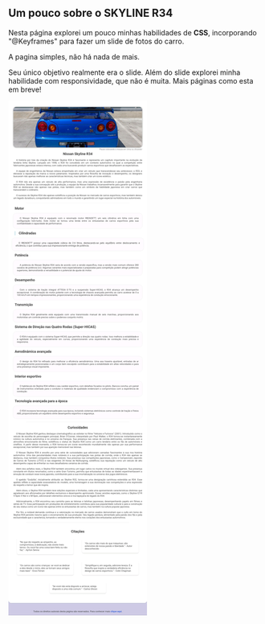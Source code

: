 <h2>Um pouco sobre o SKYLINE R34</h2>
<p>Nesta página explorei um pouco minhas habilidades de <strong>CSS</strong>, incorporando "@Keyframes" para fazer um slide de fotos do carro.</p>
<p>A pagina  simples, não há nada de mais.</p>
<p>Seu único objetivo realmente era o slide. Além do slide explorei minha habilidade com responsividade, que não é muita. Mais páginas como esta em breve!</p>

<img src="Assets/20240119_161851.jpg" alt="foto da pagina">
